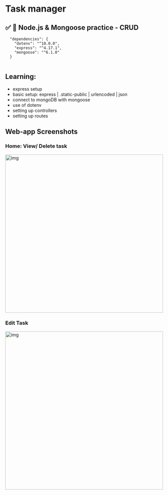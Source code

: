 # Task manager 
## ✅ 🥳 Node.js &amp; Mongoose practice - CRUD

```
  "dependencies": {
    "dotenv": "^10.0.0",
    "express": "^4.17.1",
    "mongoose": "^6.1.0"
  }
  
```
  
## Learning:
  
- express setup 
- basic setup: express | .static-public | urlencoded | json
- connect to mongoDB with mongoose
- use of dotenv
- setting up controllers
- setting up routes


## Web-app Screenshots

### Home: View/ Delete task
<img width="500" alt="img" src="https://github.com/siangyin/nodemongoose-taskmanager/blob/main/refImg/home.png?raw=true">


### Edit Task
<img width="500" alt="img" src="https://github.com/siangyin/nodemongoose-taskmanager/blob/main/refImg/edit.png?raw=true">


  
  
